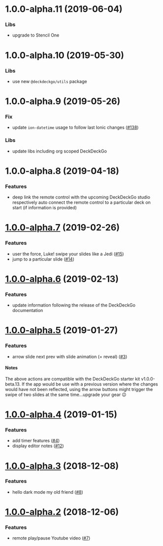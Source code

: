 <a name="1.0.0-alpha.11"></a>
# 1.0.0-alpha.11 (2019-06-04)

### Libs

* upgrade to Stencil One

<a name="1.0.0-alpha.10"></a>
# 1.0.0-alpha.10 (2019-05-30)

### Libs

* use new `@deckdeckgo/utils` package

<a name="1.0.0-alpha.9"></a>
# 1.0.0-alpha.9 (2019-05-26)

### Fix

* update `ion-datetime` usage to follow last Ionic changes ([#138](https://github.com/deckgo/deckdeckgo/issues/138))

### Libs

* update libs including org scoped DeckDeckGo

<a name="1.0.0-alpha.8"></a>
# 1.0.0-alpha.8 (2019-04-18)

### Features

* deep link the remote control with the upcoming DeckDeckGo studio respectively auto connect the remote control to a particular deck on start (if information is provided)

<a name="1.0.0-alpha.7"></a>
# [1.0.0-alpha.7](https://github.com/deckgo/deckdeckgo-app/compare/v1.0.0-alpha.6...v1.0.0-alpha.7) (2019-02-26)

### Features

* user the force, Luke! swipe your slides like a Jedi ([#15](https://github.com/deckgo/deckdeckgo-app/issues/15))
* jump to a particular slide ([#14](https://github.com/deckgo/deckdeckgo-app/issues/14))

<a name="1.0.0-alpha.6"></a>
# [1.0.0-alpha.6](https://github.com/deckgo/deckdeckgo-app/compare/v1.0.0-alpha.5...v1.0.0-alpha.6) (2019-02-13)

### Features

* update information following the release of the DeckDeckGo documentation

<a name="1.0.0-alpha.5"></a>
# [1.0.0-alpha.5](https://github.com/deckgo/deckdeckgo-app/compare/v1.0.0-alpha.4...v1.0.0-alpha.5) (2019-01-27)

### Features

* arrow slide next prev with slide animation (= reveal) ([#3](https://github.com/deckgo/deckdeckgo-app/issues/3))

#### Notes

The above actions are compatible with the DeckDeckGo starter kit v1.0.0-beta.13. If the app would be use with a previous version where the changes would have not been reflected, using the arrow buttons might trigger the swipe of two slides at the same time...upgrade your gear 😉

<a name="1.0.0-alpha.4"></a>
# [1.0.0-alpha.4](https://github.com/deckgo/deckdeckgo-app/compare/v1.0.0-alpha.3...v1.0.0-alpha.4) (2019-01-15)

### Features

* add timer features ([#4](https://github.com/deckgo/deckdeckgo-app/issues/4))
* display editor notes ([#12](https://github.com/deckgo/deckdeckgo-app/issues/12))

<a name="1.0.0-alpha.3"></a>
# [1.0.0-alpha.3](https://github.com/deckgo/deckdeckgo-app/compare/v1.0.0-alpha.2...v1.0.0-alpha.3) (2018-12-08)

### Features

* hello dark mode my old friend ([#8](https://github.com/deckgo/deckdeckgo-app/issues/8))

<a name="1.0.0-alpha.2"></a>
# [1.0.0-alpha.2](https://github.com/deckgo/deckdeckgo-app/compare/v1.0.0-alpha.1...v1.0.0-alpha.2) (2018-12-06)

### Features

* remote play/pause Youtube video ([#7](https://github.com/deckgo/deckdeckgo-app/issues/7))
